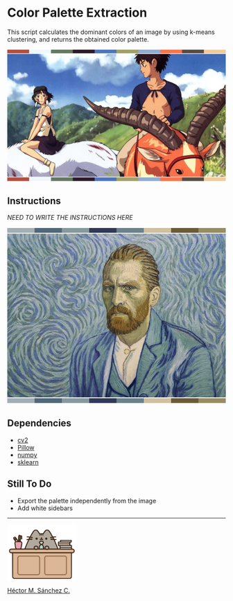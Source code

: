 # Color Palette Extraction

This script calculates the dominant colors of an image by using k-means clustering, and returns the obtained color palette.

<img src="./media/frame.jpg">


## Instructions

*NEED TO WRITE THE INSTRUCTIONS HERE*

<img src="./media/loving.jpg">


##  Dependencies

* [cv2](https://opencv-python-tutroals.readthedocs.io/en/latest/py_tutorials/py_tutorials.html)
* [Pillow](https://pillow.readthedocs.io/en/stable/)
* [numpy](https://numpy.org/)
* [sklearn](https://scikit-learn.org/stable/)


## Still To Do

* Export the palette independently from the image
* Add white sidebars

<hr>

<img src="./media/pusheen.jpg" height="130px" align="middle"><br>

[Héctor M. Sánchez C.](https://chipdelmal.github.io/)
